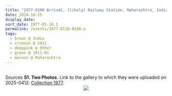 ```yaml
---
title: "1977-0100 Arrival, (likely) Railway Station, Maharashtra, India"
date: 2024-10-25
display_date: 
sort_date: 1977-01-18.1
permalink: /events/1977-0118-0100-a
tags:
  - brown @ India
  - crimson @ 1911
  - deeppink @ Other
  - green @ 1911-01
  - maroon @ Maharashtra  
---
```


<br>

<wave-list>
  <list-title color="DarkSeaGreen" width="40">Sources</list-title>
  <list-item color="BlanchedAlmond"  width="280"><b>S1. Two Photos.</b> Link to the gallery to which they were uploaded on 2025-0412: <a href="https://eternalmoments.smugmug.com/Collections/Raj-Kunwar-Raul-Collection/1977">Collection 1977</a>.</list-item>
</wave-list>

<div style="text-align: center"><img src="https://pub-bcc3cbe9b1e94ba1ac28915f7a3900fa.r2.dev/1977-0100_Arrival_(likely)_Railway_Station_Maharashtra_India_02_(Raj_Kunwar_Raul_Collection_owned_by_Mahipalsingh_Jaisingh_Raul_scanned_by_Gouru_Krishna_Prasad).jpg" /></div>